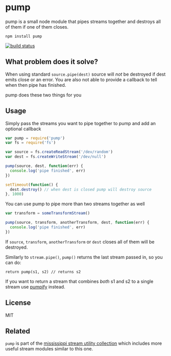 # pump

pump is a small node module that pipes streams together and destroys all of them if one of them closes.

```
npm install pump
```

[![build status](https://img.shields.io/travis/mafintosh/pump.svg?style=flat)](https://travis-ci.org/mafintosh/pump)

## What problem does it solve?

When using standard `source.pipe(dest)` source will _not_ be destroyed if dest emits close or an error.
You are also not able to provide a callback to tell when then pipe has finished.

pump does these two things for you

## Usage

Simply pass the streams you want to pipe together to pump and add an optional callback

``` js
var pump = require('pump')
var fs = require('fs')

var source = fs.createReadStream('/dev/random')
var dest = fs.createWriteStream('/dev/null')

pump(source, dest, function(err) {
  console.log('pipe finished', err)
})

setTimeout(function() {
  dest.destroy() // when dest is closed pump will destroy source
}, 1000)
```

You can use pump to pipe more than two streams together as well

``` js
var transform = someTransformStream()

pump(source, transform, anotherTransform, dest, function(err) {
  console.log('pipe finished', err)
})
```

If `source`, `transform`, `anotherTransform` or `dest` closes all of them will be destroyed.

Similarly to `stream.pipe()`, `pump()` returns the last stream passed in, so you can do:

```
return pump(s1, s2) // returns s2
```

If you want to return a stream that combines *both* s1 and s2 to a single stream use
[pumpify](https://github.com/mafintosh/pumpify) instead.

## License

MIT

## Related

`pump` is part of the [mississippi stream utility collection](https://github.com/maxogden/mississippi) which includes more useful stream modules similar to this one.
